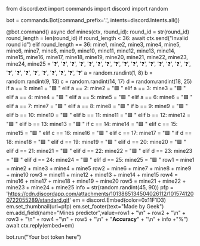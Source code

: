 from discord.ext import commands
import discord
import random

bot = commands.Bot(command_prefix='.', intents=discord.Intents.all())

@bot.command()
async def mines(ctx, round_id):
    round_id = str(round_id)
    round_length = len(round_id)
    if round_length < 36:
        await ctx.send("Invalid round id")
    elif round_length == 36:
        mine1, mine2, mine3, mine4, mine5, mine6, mine7, mine8, mine9, mine10, mine11, mine12, mine13, mine14, mine15, mine16, mine17, mine18, mine19, mine20, mine21, mine22, mine23, mine24, mine25 = ':question:', ':question:', ':question:', ':question:', ':question:', ':question:', ':question:', ':question:', ':question:', ':question:', ':question:', ':question:', ':question:', ':question:', ':question:', ':question:', ':question:', ':question:', ':question:', ':question:', ':question:', ':question:', ':question:', ':question:', ':question:'
        a = random.randint(1, 8)
        b = random.randint(9, 13)
        c = random.randint(14, 17)
        d = random.randint(18, 25)
        if a == 1:
            mine1 = ":green_square: "
        elif a == 2:
            mine2 = ":green_square: "
        elif a == 3:
            mine3 = ":green_square: "
        elif a == 4:
            mine4 = ":green_square: "
        elif a == 5:
            mine5 = ":green_square: "
        elif a == 6:
            mine6 = ":green_square: "
        elif a == 7:
            mine7 = ":green_square: "
        elif a == 8:
            mine8 = ":green_square: "
        if b == 9:
            mine9 = ":green_square: "
        elif b == 10:
            mine10 = ":green_square: "
        elif b == 11:
            mine11 = ":green_square: "
        elif b == 12:
            mine12 = ":green_square: "
        elif b == 13:
            mine13 = ":green_square: "
        if c == 14:
            mine14 = ":green_square: "
        elif c == 15:
            mine15 = ":green_square: "
        elif c == 16:
            mine16 = ":green_square: "
        elif c == 17:
            mine17 = ":green_square: "
        if d == 18:
            mine18 = ":green_square: "
        elif d == 19:
            mine19 = ":green_square: "
        elif d == 20:
            mine20 = ":green_square: "
        elif d == 21:
            mine21 = ":green_square: "
        elif d == 22:
            mine22 = ":green_square: "
        elif d == 23:
            mine23 = ":green_square: "
        elif d == 24:
            mine24 = ":green_square: "
        elif d == 25:
            mine25 = ":green_square: "
        row1 = mine1 + mine2 + mine3 + mine4 + mine5
        row2 = mine6 + mine7 + mine8 + mine9 + mine10
        row3 = mine11 + mine12 + mine13 + mine14 + mine15
        row4 = mine16 + mine17 + mine18 + mine19 + mine20
        row5 = mine21 + mine22 + mine23 + mine24 + mine25
        info = str(random.randint(45, 90))
        pfp = 'https://cdn.discordapp.com/attachments/1013865134504026112/1015741200722055289/standard.gif'
        em = discord.Embed(color=0x11F1D3)
        em.set_thumbnail(url=pfp)
        em.set_footer(text="Made by Geek")
        em.add_field(name="Mines predictor",value=row1 + "\n" + row2 + "\n" + row3 + "\n" + row4 +"\n" + row5 + "\n" + "**Accuracy**" + "\n" + info +"%")
        await ctx.reply(embed=em)


bot.run("Your bot token here")
